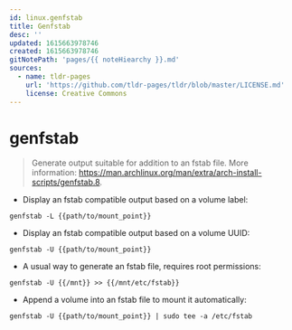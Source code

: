 ```yaml
---
id: linux.genfstab
title: Genfstab
desc: ''
updated: 1615663978746
created: 1615663978746
gitNotePath: 'pages/{{ noteHiearchy }}.md'
sources:
  - name: tldr-pages
    url: 'https://github.com/tldr-pages/tldr/blob/master/LICENSE.md'
    license: Creative Commons
---
```

# genfstab

> Generate output suitable for addition to an fstab file.
> More information: <https://man.archlinux.org/man/extra/arch-install-scripts/genfstab.8>.

- Display an fstab compatible output based on a volume label:

`genfstab -L {{path/to/mount_point}}`

- Display an fstab compatible output based on a volume UUID:

`genfstab -U {{path/to/mount_point}}`

- A usual way to generate an fstab file, requires root permissions:

`genfstab -U {{/mnt}} >> {{/mnt/etc/fstab}}`

- Append a volume into an fstab file to mount it automatically:

`genfstab -U {{path/to/mount_point}} | sudo tee -a /etc/fstab`

